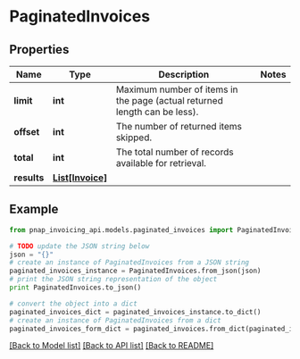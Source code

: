 # PaginatedInvoices


## Properties

Name | Type | Description | Notes
------------ | ------------- | ------------- | -------------
**limit** | **int** | Maximum number of items in the page (actual returned length can be less). | 
**offset** | **int** | The number of returned items skipped. | 
**total** | **int** | The total number of records available for retrieval. | 
**results** | [**List[Invoice]**](Invoice.md) |  | 

## Example

```python
from pnap_invoicing_api.models.paginated_invoices import PaginatedInvoices

# TODO update the JSON string below
json = "{}"
# create an instance of PaginatedInvoices from a JSON string
paginated_invoices_instance = PaginatedInvoices.from_json(json)
# print the JSON string representation of the object
print PaginatedInvoices.to_json()

# convert the object into a dict
paginated_invoices_dict = paginated_invoices_instance.to_dict()
# create an instance of PaginatedInvoices from a dict
paginated_invoices_form_dict = paginated_invoices.from_dict(paginated_invoices_dict)
```
[[Back to Model list]](../README.md#documentation-for-models) [[Back to API list]](../README.md#documentation-for-api-endpoints) [[Back to README]](../README.md)


